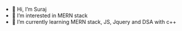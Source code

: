 - 👋 Hi, I’m Suraj
- 👀 I’m interested in MERN stack
- 🌱 I’m currently learning MERN stack, JS, Jquery and DSA with c++
  

<!---
suraj82638/suraj82638 is a ✨ special ✨ repository because its `README.md` (this file) appears on your GitHub profile.
You can click the Preview link to take a look at your changes.
--->
